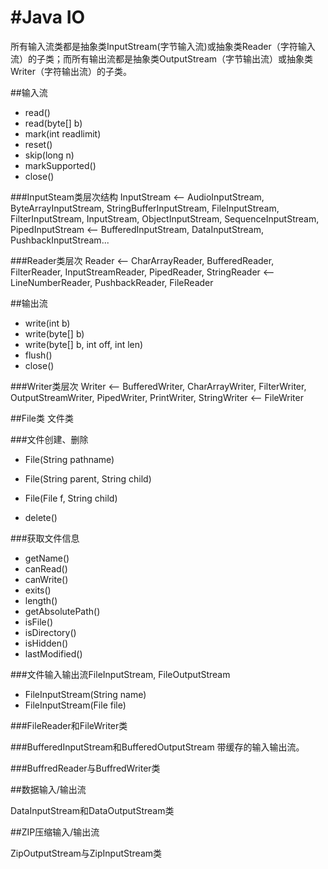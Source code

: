 #Java IO
===

所有输入流类都是抽象类InputStream(字节输入流)或抽象类Reader（字符输入流）的子类；而所有输出流都是抽象类OutputStream（字节输出流）或抽象类Writer（字符输出流）的子类。

##输入流

* read()
* read(byte[] b)
* mark(int readlimit)
* reset()
* skip(long n)
* markSupported()
* close()

###InputSteam类层次结构
InputStream <--  AudioInputStream, ByteArrayInputStream, StringBufferInputStream, FileInputStream, FilterInputStream, InputStream, ObjectInputStream, SequenceInputStream, PipedInputStream  <--  BufferedInputStream, DataInputStream, PushbackInputStream...

###Reader类层次
Reader <--  CharArrayReader, BufferedReader, FilterReader, InputStreamReader, PipedReader, StringReader  <-- LineNumberReader, PushbackReader, FileReader

##输出流

* write(int b)
* write(byte[] b)
* write(byte[] b, int off, int len)
* flush()
* close()

###Writer类层次
Writer <-- BufferedWriter, CharArrayWriter, FilterWriter, OutputStreamWriter, PipedWriter, PrintWriter, StringWriter  <-- FileWriter


##File类
文件类

###文件创建、删除
* File(String pathname)
* File(String parent, String child)
* File(File f, String child)

* delete()

###获取文件信息
* getName()
* canRead()
* canWrite()
* exits()
* length()
* getAbsolutePath()
* isFile()
* isDirectory()
* isHidden()
* lastModified()

###文件输入输出流FileInputStream, FileOutputStream

* FileInputStream(String name)
* FileInputStream(File file)

###FileReader和FileWriter类


###BufferedInputStream和BufferedOutputStream
带缓存的输入输出流。


###BuffredReader与BuffredWriter类

##数据输入/输出流

DataInputStream和DataOutputStream类

##ZIP压缩输入/输出流

ZipOutputStream与ZipInputStream类











